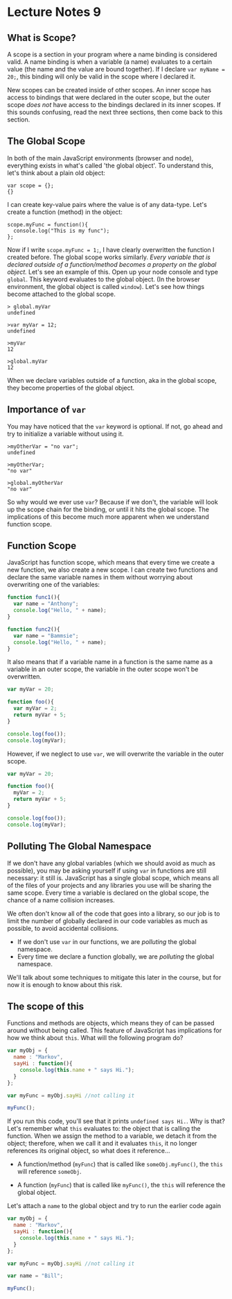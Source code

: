 # Lecture Notes 9

## What is Scope?

A scope is a section in your program where a name binding is considered valid. A
name binding is when a variable (a name) evaluates to a certain value (the name
and the value are bound together). If I declare `var myName = 20;`, this binding
will only be valid in the scope where I declared it.

New scopes can be created inside of other scopes. An inner scope has access to
bindings that were declared in the outer scope, but the outer scope *does not*
have access to the bindings declared in its inner scopes. If this sounds confusing,
read the next three sections, then come back to this section.

## The Global Scope

In both of the main JavaScript environments (browser and node), everything exists
in what's called 'the global object'. To understand this, let's think about a plain
old object:

```
var scope = {};
{}
```

I can create key-value pairs where the value is of any data-type. Let's create a
function (method) in the object:

```
scope.myFunc = function(){
  console.log("This is my func");
};
```

Now if I write `scope.myFunc = 1;`, I have clearly overwritten the function I
created before. The global scope works similarly. *Every variable that is
declared outside of a function/method becomes a property on the global object.*
Let's see an example of this. Open up your node console and type `global`. This
keyword evaluates to the global object. (In the browser environment, the global
object is called `window`). Let's see how things become attached to the global
scope.

```
> global.myVar
undefined

>var myVar = 12;
undefined

>myVar
12

>global.myVar
12
```

When we declare variables outside of a function, aka in the global scope, they
become properties of the global object.


## Importance of `var`

You may have noticed that the `var` keyword is optional. If not, go ahead and try
to initialize a variable without using it.

```
>myOtherVar = "no var";
undefined

>myOtherVar;
"no var"

>global.myOtherVar
"no var"
```

So why would we ever use `var`? Because if we don't, the variable will look up
the scope chain for the binding, or until it hits the global scope. The
implications of this become much more apparent when we understand function scope.

## Function Scope

JavaScript has function scope, which means that every time we create a new
function, we also create a new scope. I can create two functions and declare the
same variable names in them without worrying about overwriting one of the
variables:

```javascript
function func1(){
  var name = "Anthony";
  console.log("Hello, " + name);
}

function func2(){
  var name = "Bammsie";
  console.log("Hello, " + name);
}
```

It also means that if a variable name in a function is the same name as a
variable in an outer scope, the variable in the outer scope won't be overwritten.

```javascript
var myVar = 20;

function foo(){
  var myVar = 2;
  return myVar + 5;
}

console.log(foo());
console.log(myVar);
```

However, if we neglect to use `var`, we will overwrite the variable in the outer
scope.

```javascript
var myVar = 20;

function foo(){
  myVar = 2;
  return myVar + 5;
}

console.log(foo());
console.log(myVar);
```

## Polluting The Global Namespace

If we don't have any global variables (which we should avoid as much as possible),
you may be asking yourself if using `var` in functions are still necessary: it still
is. JavaScript has a single global scope, which means all of the files of your
projects and any libraries you use will be sharing the same scope. Every time a
variable is declared on the global scope, the chance of a name collision increases.

We often don't know all of the code that goes into a library, so our job is to
limit the number of globally declared in our code variables as much as possible,
to avoid accidental collisions.

* If we don't use `var` in our functions, we are *polluting* the global namespace.
* Every time we declare a function globally, we are *polluting* the global namespace.

We'll talk about some techniques to mitigate this later in the course, but for
now it is enough to know about this risk.

## The scope of this

Functions and methods are objects, which means they of can be passed around without
being called. This feature of JavaScript has implications for how we think about
`this`. What will the following program do?

```javascript
var myObj = {
  name : "Markov",
  sayHi : function(){
    console.log(this.name + " says Hi.");
  }
};

var myFunc = myObj.sayHi //not calling it

myFunc();
```

If you run this code, you'll see that it prints `undefined says Hi.`. Why is
that? Let's remember what `this` evaluates to: the object that is calling the
function. When we assign the method to a variable, we detach it from the
object; therefore, when we call it and it evaluates `this`, it no longer
references its original object, so what does it reference...

* A function/method (`myFunc`) that is called like `someObj.myFunc()`, the `this`
will reference `someObj`.

* A function (`myFunc`) that is called like `myFunc()`, the `this` will
reference the global object.

Let's attach a `name` to the global object and try to run the earlier code again

```javascript
var myObj = {
  name : "Markov",
  sayHi : function(){
    console.log(this.name + " says Hi.");
  }
};

var myFunc = myObj.sayHi //not calling it

var name = "Bill";

myFunc();
```
